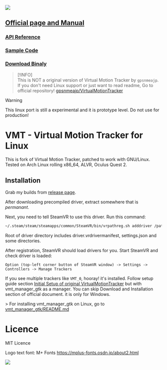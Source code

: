 ![](docs/vmt_vr.png)
## [Official page and Manual](https://gpsnmeajp.github.io/VirtualMotionTrackerDocument/)
### [API Reference](https://gpsnmeajp.github.io/VirtualMotionTrackerDocument/api/)
### [Sample Code](https://gpsnmeajp.github.io/VirtualMotionTrackerDocument/sample/)
### [Download Binaly](https://github.com/MeemeeLab/VirtualMotionTracker-for-linux/releases)

> [!INFO]  
> This is NOT a original version of Virtual Motion Tracker by `gpsnmeajp`.  
> If you don't need Linux support or just want to read readme, Go to official repository! [gpsnmeajp/VirtualMotionTracker](https://github.com/gpsnmeajp/VirtualMotionTracker)

> [!WARNING]  
> This linux port is still a experimental and it is prototype level. Do not use for production!

# VMT - Virtual Motion Tracker for Linux
This is fork of Virtual Motion Tracker, patched to work with GNU/Linux.
Tested on Arch Linux rolling x86_64, ALVR, Oculus Quest 2.

## Installation
Grab my builds from [release page](https://github.com/MeemeeLab/VirtualMotionTracker-for-linux/releases).

After downloading precompiled driver, extract somewhere that is _permanant_.

Next, you need to tell SteamVR to use this driver. Run this command:
```sh
~/.steam/steam/steamapps/common/SteamVR/bin/vrpathreg.sh adddriver /path/to/driver
```

Root of driver directory includes driver.vrdrivermanifest, settings.json and some directories.

After registration, SteamVR should load drivers for you. Start SteamVR and check driver is loaded:
```
Option (top-left corner button of SteamVR window) -> Settings -> Controllers -> Manage Trackers
```
If you see multiple trackers like `VMT_0`, hooray! it's installed. Follow setup guide section [Initial Setup of original VirtualMotionTracker](https://gpsnmeajp.github.io/VirtualMotionTrackerDocument/setup/#initial-setup) but with vmt_manager_gtk as a manager. You can skip Download and Installation section of official document. it is only for Windows.

\> For installing vmt_manager_gtk on Linux, go to [vmt_manager_gtk/README.md](https://github.com/MeemeeLab/VirtualMotionTracker-for-linux/blob/master/vmt_manager_gtk/README.md)

# Licence
MIT Licence

Logo text font: M+ Fonts https://mplus-fonts.osdn.jp/about2.html

![](docs/VMTlogo.png)
